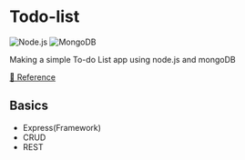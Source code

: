 # Todo-list

<!-- Language -->
![Node.js](https://img.shields.io/badge/Node.js-339933?style=for-the-badge&logo=Node.js&logoColor=white)
![MongoDB](https://img.shields.io/badge/MongoDB-47A248?style=for-the-badge&logo=MongoDB&logoColor=white)


<!-- Description -->
Making a simple To-do List app using node.js and mongoDB

[🔗 Reference](https://medium.com/@diogo.fg.pinheiro/simple-to-do-list-app-with-node-js-and-mongodb-chapter-1-c645c7a27583)

## Basics
- Express(Framework)
- CRUD
- REST
